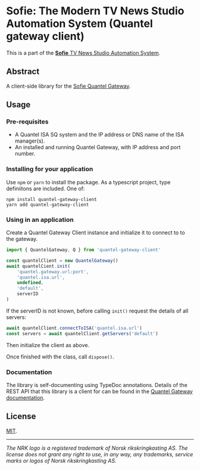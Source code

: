 # Sofie: The Modern TV News Studio Automation System (Quantel gateway client)

This is a part of the [**Sofie** TV News Studio Automation System](https://github.com/nrkno/Sofie-TV-automation/).

## Abstract

A client-side library for the [Sofie Quantel Gateway](https://github.com/nrkno/tv-automation-quantel-gateway).

## Usage

### Pre-requisites

- A Quantel ISA SQ system and the IP address or DNS name of the ISA manager(s).
- An installed and running Quantel Gateway, with IP address and port number.

### Installing for your application

Use `npm` or `yarn` to install the package. As a typescript project, type definiitons are
included. One of:

    npm install quantel-gateway-client
    yarn add quantel-gateway-client

### Using in an application

Create a Quantel Gateway Client instance and initialize it to connect to to the gateway.

```javascript
import { QuantelGateway, Q } from 'quantel-gateway-client'

const quantelClient = new QuantelGateway()
await quantelCient.init(
	'quantel.gateway.url:port',
	'quantel.isa.url',
	undefined,
	'default',
	serverID
)
```

If the serverID is not known, before calling `init()` request the details of all servers:

```javascript
await quantelClient.connectToISA('quantel.isa.url')
const servers = await quantelClient.getServers('default')
```

Then initialize the client as above.

Once finished with the class, call `dispose()`.

### Documentation

The library is self-documenting using TypeDoc annotations. Details of the REST API
that this library is a client for can be found in the [Quantel Gateway documentation](https://github.com/nrkno/tv-automation-quantel-gateway#http-api).

## License

[MIT](./LICENSE).

---

_The NRK logo is a registered trademark of Norsk rikskringkasting AS. The license does not grant any right to use, in any way, any trademarks, service marks or logos of Norsk rikskringkasting AS._
